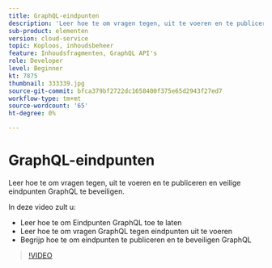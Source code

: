 ```yaml
---
title: GraphQL-eindpunten
description: 'Leer hoe te om vragen tegen, uit te voeren en te publiceren en veilige eindpunten GraphQL te beveiligen. '
sub-product: elementen
version: cloud-service
topic: Koploos, inhoudsbeheer
feature: Inhoudsfragmenten, GraphQL API's
role: Developer
level: Beginner
kt: 7875
thumbnail: 333339.jpg
source-git-commit: bfca379bf2722dc1658400f375e65d2943f27ed7
workflow-type: tm+mt
source-wordcount: '65'
ht-degree: 0%

---
```



# GraphQL-eindpunten

Leer hoe te om vragen tegen, uit te voeren en te publiceren en veilige eindpunten GraphQL te beveiligen.

In deze video zult u:

+ Leer hoe te om Eindpunten GraphQL toe te laten
+ Leer hoe te om vragen GraphQL tegen eindpunten uit te voeren
+ Begrijp hoe te om eindpunten te publiceren en te beveiligen GraphQL

>[!VIDEO](https://video.tv.adobe.com/v/333339/?quality=12&learn=on)
